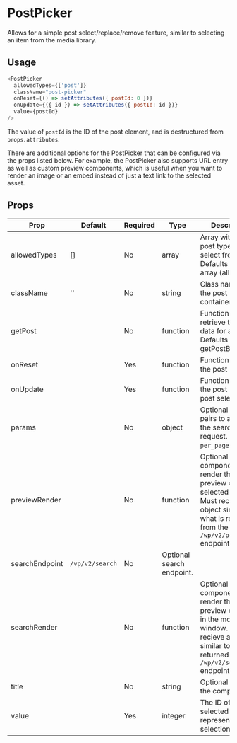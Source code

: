 # PostPicker

Allows for a simple post select/replace/remove feature, similar to selecting an item from the media library.

## Usage

``` js
<PostPicker
  allowedTypes={['post']}
  className="post-picker"
  onReset={() => setAttributes({ postId: 0 })}
  onUpdate={({ id }) => setAttributes({ postId: id })}
  value={postId}
/>
```

The value of `postId` is the ID of the post element, and is destructured from
`props.attributes`.

There are additional options for the PostPicker that can be configured via the
props listed below. For example, the PostPicker also supports URL entry as well
as custom preview components, which is useful when you want to render an image
or an embed instead of just a text link to the selected asset.

## Props

| Prop           | Default        | Required | Type     | Description                                                                                                     |
|----------------|----------------|----------|----------|-----------------------------------------------------------------------------------------------------------------|
| allowedTypes   | []             | No       | array    | Array with the post types to select from. Defaults to empty array (all types). |
| className      | ''             | No       | string   | Class name for the post picker container.                                                                      |
| getPost        |                | No       | function | Function to retrieve the post data for a post ID. Defaults to using getPostById. |
| onReset        |                | Yes      | function | Function to reset the post ID to 0.                          |
| onUpdate       |                | Yes      | function | Function to set the post ID on post selection.                                               |
| params         |                | No       | object   | Optional key value pairs to append to the search request. Ex: `{ per_page: 20 }`.                     |
| previewRender  |                | No       | function | Optional component to render the preview of the selected post. Must recieve an object similar to what is returned from the `/wp/v2/posts/<ID>` endpoint. |
| searchEndpoint | `/vp/v2/search` | No | Optional search endpoint. |
| searchRender   |                | No       | function | Optional component to render the preview of posts in the modal window. Must recieve an object similar to what is returned from the `/wp/v2/search` endpoint. |
| title          |                | No       | string   | Optional title for the component. |
| value          |                | Yes      | integer  | The ID of the selected post. 0 represents no selection.                                                   |
